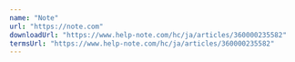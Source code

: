 ```yaml
---
name: "Note"
url: "https://note.com"
downloadUrl: "https://www.help-note.com/hc/ja/articles/360000235582"
termsUrl: "https://www.help-note.com/hc/ja/articles/360000235582"
---
```

